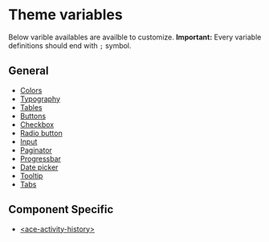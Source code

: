 # Theme variables
Below varible availables are availble to customize.
    **Important:** Every variable definitions should end with `;` symbol.
## General 
* [Colors](variables/colors.md)
* [Typography](variables/typography.md)
* [Tables](variables/tables.md)
* [Buttons]()
* [Checkbox]()
* [Radio button]()
* [Input]()
* [Paginator]()
* [Progressbar]()
* [Date picker]()
* [Tooltip]()
* [Tabs]()

## Component Specific
* [<ace-activity-history\>]()
